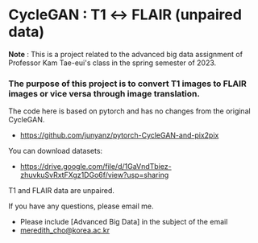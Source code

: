 # CycleGAN : T1 &leftrightarrow; FLAIR (unpaired data)

**Note** : This is a project related to the advanced big data assignment of Professor Kam Tae-eui's class in the spring semester of 2023.

### The purpose of this project is to **convert T1 images to FLAIR images or vice versa through image translation**.
            
The code here is based on pytorch and has no changes from the original CycleGAN.
* https://github.com/junyanz/pytorch-CycleGAN-and-pix2pix

You can download datasets:  
* https://drive.google.com/file/d/1GaVndTbiez-zhuvkuSvRxtFXgz1DGo6f/view?usp=sharing

T1 and FLAIR data are unpaired.

If you have any questions, please email me.  
* Please include [Advanced Big Data] in the subject of the email  
* meredith_cho@korea.ac.kr
